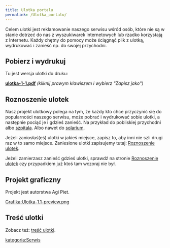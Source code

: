 ```yaml
---
title: Ulotka portalu
permalink: /Ulotka_portalu/
---
```


Celem ulotki jest reklamowanie naszego serwisu wśród osób, które nie są w stanie dotrzeć do nas z wyszukiwarek internetowych lub rzadko korzystają z Internetu. Każdy chętny do pomocy może ściągnąć plik z ulotką, wydrukować i zanieść np. do swojej przychodni.

Pobierz i wydrukuj
------------------

Tu jest wersja ulotki do druku:

**[ulotka-1-1.pdf](/Media:ulotka-1-1.pdf "wikilink")**
*(kliknij prawym klawiszem i wybierz "Zapisz jako")*

Roznoszenie ulotek
------------------

Nasz projekt ulotkowy polega na tym, że każdy kto chce przyczynić się do popularności naszego serwisu, może pobrać i wydrukować sobie ulotki, a następnie pociąć je i gdzieś zanieść. Na przykład do pobliskiej przychodni albo [szpitala](/atopedia/szpital "wikilink"). Albo nawet do [solarium](/atopedia/solarium "wikilink").

Jeżeli zaniosłaś(eś) ulotki w jakieś miejsce, zapisz to, aby inni nie szli drugi raz w to samo miejsce. Zaniesione ulotki zapisujemy tutaj: [Roznoszenie ulotek](/atopedia/Roznoszenie_ulotek "wikilink").

Jeżeli zamierzasz zanieść gdzieś ulotki, sprawdź na stronie [Roznoszenie ulotek](/atopedia/Roznoszenie_ulotek "wikilink") czy przypadkiem już ktoś tam wczoraj nie był.

Projekt graficzny
-----------------

Projekt jest autorstwa Agi Piet.

[Grafika:Ulotka-1.1-preview.png](/Grafika:Ulotka-1.1-preview.png "wikilink")

Treść ulotki
------------

Zobacz też: [treść ulotki](/atopedia/treść_ulotki "wikilink").

[kategoria:Serwis](/atopedia/kategoria:Serwis "wikilink")